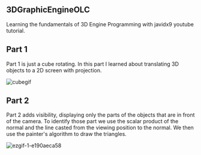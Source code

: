 ## 3DGraphicEngineOLC

Learning the fundamentals of 3D Engine Programming with javidx9 youtube tutorial. 

## Part 1

Part 1 is just a cube rotating. In this part I learned about translating 3D objects to a 2D screen with projection.

![cubegif](https://github.com/user-attachments/assets/462b2aa0-5571-417b-8c7e-92aae890e04b)

## Part 2

Part 2 adds visibility, displaying only the parts of the objects that are in front of the camera. To identify those part we use the scalar product of the normal and the line casted from the viewing position to the normal. We then use the painter's algorithm to draw the triangles.

![ezgif-1-e190aeca58](https://github.com/user-attachments/assets/89cd3447-8bfe-452f-900c-1143c78f54ab)
